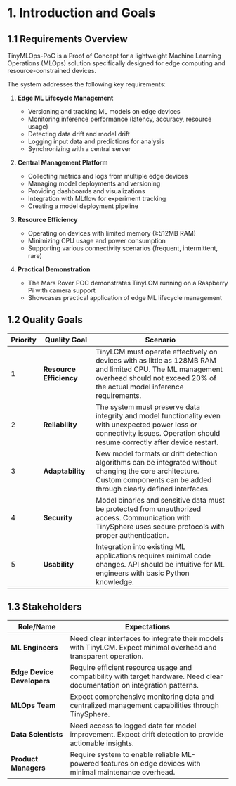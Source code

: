 # 1. Introduction and Goals

## 1.1 Requirements Overview

TinyMLOps-PoC is a Proof of Concept for a lightweight Machine Learning Operations (MLOps) solution specifically designed for edge computing and resource-constrained devices.

The system addresses the following key requirements:

1. **Edge ML Lifecycle Management**
   - Versioning and tracking ML models on edge devices
   - Monitoring inference performance (latency, accuracy, resource usage)
   - Detecting data drift and model drift
   - Logging input data and predictions for analysis
   - Synchronizing with a central server

2. **Central Management Platform**
   - Collecting metrics and logs from multiple edge devices
   - Managing model deployments and versioning
   - Providing dashboards and visualizations
   - Integration with MLflow for experiment tracking
   - Creating a model deployment pipeline

3. **Resource Efficiency**
   - Operating on devices with limited memory (≥512MB RAM)
   - Minimizing CPU usage and power consumption
   - Supporting various connectivity scenarios (frequent, intermittent, rare)

4. **Practical Demonstration**
   - The Mars Rover POC demonstrates TinyLCM running on a Raspberry Pi with camera support
   - Showcases practical application of edge ML lifecycle management

## 1.2 Quality Goals

| Priority | Quality Goal | Scenario |
|----------|--------------|----------|
| 1 | **Resource Efficiency** | TinyLCM must operate effectively on devices with as little as 128MB RAM and limited CPU. The ML management overhead should not exceed 20% of the actual model inference requirements. |
| 2 | **Reliability** | The system must preserve data integrity and model functionality even with unexpected power loss or connectivity issues. Operation should resume correctly after device restart. |
| 3 | **Adaptability** | New model formats or drift detection algorithms can be integrated without changing the core architecture. Custom components can be added through clearly defined interfaces. |
| 4 | **Security** | Model binaries and sensitive data must be protected from unauthorized access. Communication with TinySphere uses secure protocols with proper authentication. |
| 5 | **Usability** | Integration into existing ML applications requires minimal code changes. API should be intuitive for ML engineers with basic Python knowledge. |

## 1.3 Stakeholders

| Role/Name | Expectations |
|-----------|--------------|
| **ML Engineers** | Need clear interfaces to integrate their models with TinyLCM. Expect minimal overhead and transparent operation. |
| **Edge Device Developers** | Require efficient resource usage and compatibility with target hardware. Need clear documentation on integration patterns. |
| **MLOps Team** | Expect comprehensive monitoring data and centralized management capabilities through TinySphere. |
| **Data Scientists** | Need access to logged data for model improvement. Expect drift detection to provide actionable insights. |
| **Product Managers** | Require system to enable reliable ML-powered features on edge devices with minimal maintenance overhead. |